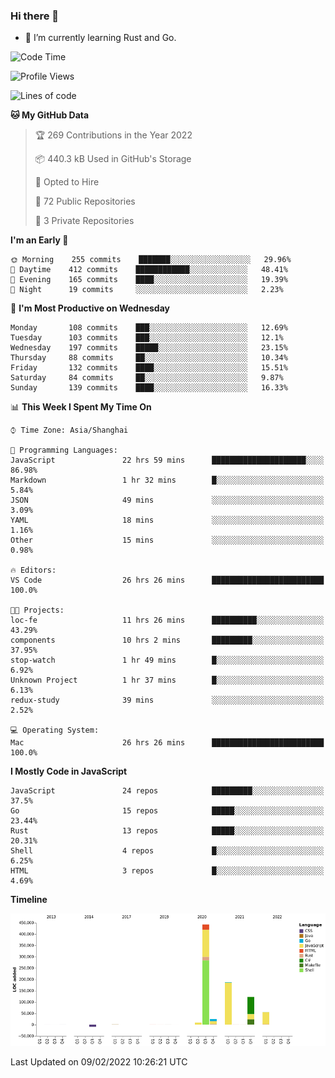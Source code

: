 ### Hi there 👋

- 🌱 I’m currently learning Rust and Go.

<!--START_SECTION:waka-->
![Code Time](http://img.shields.io/badge/Code%20Time-215%20hrs%2020%20mins-blue)

![Profile Views](http://img.shields.io/badge/Profile%20Views-1-blue)

![Lines of code](https://img.shields.io/badge/From%20Hello%20World%20I%27ve%20Written-838%20Thousand%20lines%20of%20code-blue)

**🐱 My GitHub Data** 

> 🏆 269 Contributions in the Year 2022
 > 
> 📦 440.3 kB Used in GitHub's Storage 
 > 
> 💼 Opted to Hire
 > 
> 📜 72 Public Repositories 
 > 
> 🔑 3 Private Repositories  
 > 
**I'm an Early 🐤** 

```text
🌞 Morning    255 commits    ███████░░░░░░░░░░░░░░░░░░   29.96% 
🌆 Daytime    412 commits    ████████████░░░░░░░░░░░░░   48.41% 
🌃 Evening    165 commits    ████░░░░░░░░░░░░░░░░░░░░░   19.39% 
🌙 Night      19 commits     ░░░░░░░░░░░░░░░░░░░░░░░░░   2.23%

```
📅 **I'm Most Productive on Wednesday** 

```text
Monday       108 commits    ███░░░░░░░░░░░░░░░░░░░░░░   12.69% 
Tuesday      103 commits    ███░░░░░░░░░░░░░░░░░░░░░░   12.1% 
Wednesday    197 commits    █████░░░░░░░░░░░░░░░░░░░░   23.15% 
Thursday     88 commits     ██░░░░░░░░░░░░░░░░░░░░░░░   10.34% 
Friday       132 commits    ████░░░░░░░░░░░░░░░░░░░░░   15.51% 
Saturday     84 commits     ██░░░░░░░░░░░░░░░░░░░░░░░   9.87% 
Sunday       139 commits    ████░░░░░░░░░░░░░░░░░░░░░   16.33%

```


📊 **This Week I Spent My Time On** 

```text
⌚︎ Time Zone: Asia/Shanghai

💬 Programming Languages: 
JavaScript               22 hrs 59 mins      █████████████████████░░░░   86.98% 
Markdown                 1 hr 32 mins        █░░░░░░░░░░░░░░░░░░░░░░░░   5.84% 
JSON                     49 mins             ░░░░░░░░░░░░░░░░░░░░░░░░░   3.09% 
YAML                     18 mins             ░░░░░░░░░░░░░░░░░░░░░░░░░   1.16% 
Other                    15 mins             ░░░░░░░░░░░░░░░░░░░░░░░░░   0.98%

🔥 Editors: 
VS Code                  26 hrs 26 mins      █████████████████████████   100.0%

🐱‍💻 Projects: 
loc-fe                   11 hrs 26 mins      ██████████░░░░░░░░░░░░░░░   43.29% 
components               10 hrs 2 mins       █████████░░░░░░░░░░░░░░░░   37.95% 
stop-watch               1 hr 49 mins        █░░░░░░░░░░░░░░░░░░░░░░░░   6.92% 
Unknown Project          1 hr 37 mins        █░░░░░░░░░░░░░░░░░░░░░░░░   6.13% 
redux-study              39 mins             ░░░░░░░░░░░░░░░░░░░░░░░░░   2.52%

💻 Operating System: 
Mac                      26 hrs 26 mins      █████████████████████████   100.0%

```

**I Mostly Code in JavaScript** 

```text
JavaScript               24 repos            █████████░░░░░░░░░░░░░░░░   37.5% 
Go                       15 repos            █████░░░░░░░░░░░░░░░░░░░░   23.44% 
Rust                     13 repos            █████░░░░░░░░░░░░░░░░░░░░   20.31% 
Shell                    4 repos             █░░░░░░░░░░░░░░░░░░░░░░░░   6.25% 
HTML                     3 repos             █░░░░░░░░░░░░░░░░░░░░░░░░   4.69%

```


**Timeline**

![Chart not found](https://raw.githubusercontent.com/elton/elton/main/charts/bar_graph.png) 


 Last Updated on 09/02/2022 10:26:21 UTC
<!--END_SECTION:waka-->

<!--
**elton/elton** is a ✨ _special_ ✨ repository because its `README.md` (this file) appears on your GitHub profile.

Here are some ideas to get you started:

- 🔭 I’m currently working on ...
- 🌱 I’m currently learning ...
- 👯 I’m looking to collaborate on ...
- 🤔 I’m looking for help with ...
- 💬 Ask me about ...
- 📫 How to reach me: ...
- 😄 Pronouns: ...
- ⚡ Fun fact: ...
-->
